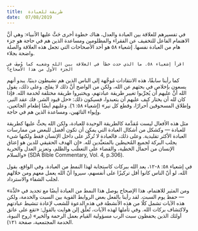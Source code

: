 ```yaml
---
title:  طريقة للعبادة
date:  07/08/2019
---
```


في تفسيرهم للعلاقة بين العبادة والعدل، هناك خطوة أخرى حَثَّ عليها الأنبياء: وهي أنَّ الاهتمام الفاعل للتخفيف عن الفقراء والمظلومين ومساعدة الذين هم في حاجة هو جزء هام من العبادة نفسها. إشعياء ٥٨ هو أحد الأصحاحات التي تجعل هذه العلاقة والصلة واضحة بجلاء.

`اقرأ إشعياء ٥٨. ما الذي حدث خطأ في العلاقة بين الله وشعبه كما وُصِفَ في الجزء الأول من هذا الأصحاح؟`

كما رأينا سابقًا، هذه الانتقادات مُوجَّهة إلى الناس الذين هم نشيطون دينيًا. يبدو أنهم يسعون بإخلاص في بحثهم عن الله، ولكن من الواضح أنَّ ذلك لا يفلح. وعلى ذلك، يقول الله أنَّ عليهم أن يُجرِّبوا تغيير طريقة عبادتهم، ويختبروا طريقة مختلفة لخدمة الله. فإذا كان لله أن يختار كيف عليهم أن يتعبدوا، فسيكون ذلك: «حل قيود الشر. فك عقد النير، وإطلاق المسحوقين أحرارًا، وقطع كل نير» (إشعياء ٥٨: ٦). وعليهم أيضًا إطعام الجائعين، وإيواء التائهين، ومساعدة الذين هم في حاجة.

مثل هذه الأفعال ليست مُقدَّمة كالطريقة الوحيدة للعبادة، ولكن الله يحثُّ عليها كطريقة للعبادة — وكشكل من أشكال العبادة التي يمكن أن تكون أفضل للبعض من ممارسات العبادة الأكثر تقليدية. وعلى ذلك، فالعبادة لا تُركِّز على داخل الإنسان فقط ولكنها شيء يجلب البركة لجميع المُحيطين بالمتعبِّدين لله. «إن الهدف الحقيقي للدين هو إعتاق الإنسان من أحمال الخطية، والقضاء على التعصُّب والظلم، وتعزيز العدل والحرية والسلام» (SDA Bible Commentary, Vol. 4, p.306).

في إشعياء ٥٨: ٨-١٢، يعد الله ببركات كاستجابة لهذا النمط من العبادة. وفي الواقع، يقول الله، لو أنّ الناس كانوا أقل تركيزًا على أنفسهم، سيروا أنّ الله يعمل معهم ومن خلالهم لجلب الشفاء والاسترداد.

ومن المثير للاهتمام، هذا الإصحاح يوصل هذا النمط من العبادة أيضًا مع تجديد في «لذَّة» — حفظ يوم السبت. لقد رأينا بالفعل بعض الروابط القوية بين السبت والخدمة، ولكن هذه الآيات تشمل كلًا من هذه الأنشطة في هذه الدعوة للشعب لإعادة تنشيط عبادتهم ولاكتشاف بركات الله. وفي تأملها لهذه الآيات، تُعلِّق إلن هوايت بالقول: «تقع على عاتق أولئك الذين يحفظون سبت الرب مسؤولية القيام بعمل الرحمة والخير» (روح النبوة، الخدمة المجتمعية، صفحة ١٢١).